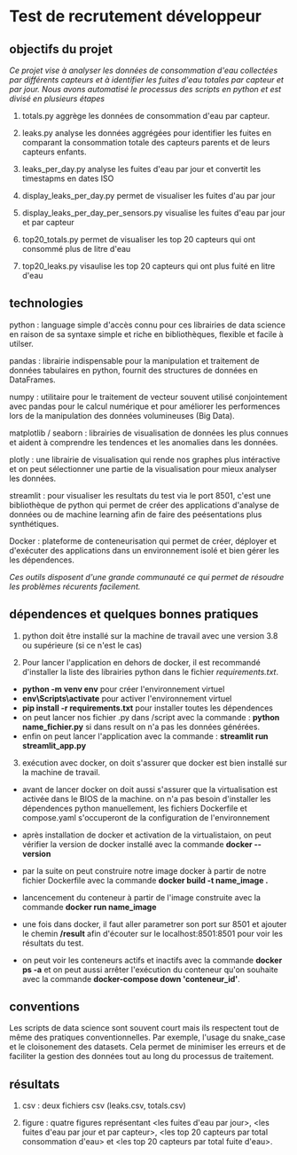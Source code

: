 # Test de recrutement développeur

## objectifs du projet
*Ce projet vise à analyser les données de consommation d'eau collectées par différents capteurs et à identifier les fuites d'eau totales par capteur et par jour.
Nous avons automatisé le processus des scripts en python et est divisé en plusieurs étapes*

1. totals.py aggrège les données de consommation d'eau par capteur.

2. leaks.py analyse les données aggrégées pour identifier les fuites en comparant la consommation totale des capteurs parents et de leurs capteurs enfants.

3. leaks_per_day.py analyse les fuites d'eau par jour et convertit les timestapms en dates ISO

4. display_leaks_per_day.py permet de visualiser les fuites d'au par jour

5. display_leaks_per_day_per_sensors.py visualise les fuites d'eau par jour et par capteur

6. top20_totals.py permet de visualiser les top 20 capteurs qui ont consommé plus de litre d'eau

7. top20_leaks.py visaulise les top 20 capteurs qui ont plus fuité en litre d'eau

## technologies
python : language simple d'accès connu pour ces librairies de data science en raison de sa syntaxe simple et riche en bibliothèques, flexible et facile à utilser. 

pandas : librairie indispensable pour la manipulation et traitement de données tabulaires en python, fournit des structures de données en DataFrames.

numpy : utilitaire pour le traitement de vecteur souvent utilisé conjointement avec pandas pour le calcul numérique et pour améliorer les performences lors de la manipulation des données volumineuses (Big Data).

matplotlib / seaborn : librairies de visualisation de données les plus connues et aident à comprendre les tendences et les anomalies dans les données.

plotly : une librairie de visualisation qui rende nos graphes plus intéractive et on peut sélectionner une partie de la visualisation pour mieux analyser les données. 

streamlit : pour visualiser les resultats du test via le port 8501, c'est une bibliothèque de python qui permet de créer des applications d'analyse de données ou de machine learning afin de faire des peésentations plus synthétiques.

Docker : plateforme de conteneurisation qui permet de créer, déployer et d'exécuter des applications dans un environnement isolé et bien gérer les les dépendences.
  
*Ces outils disposent d'une grande communauté ce qui permet de résoudre les problèmes récurents facilement.*

## dépendences et quelques bonnes pratiques

1. python doit être installé sur la machine de travail avec une version 3.8 ou supérieure (si ce n'est le cas)

2. Pour lancer l'application en dehors de docker, il est recommandé d'installer la liste des librairies python dans le fichier *requirements.txt*.
 * **python -m venv env** pour créer l'environnement virtuel
 * **env\Scripts\activate** pour activer l'environnement virtuel
 * **pip install -r requirements.txt** pour installer toutes les dépendences
 * on peut lancer nos fichier .py dans /script avec la commande : **python name_fichier.py** si dans result on n'a pas les données générées.
 * enfin on peut lancer l'application avec la commande : **streamlit run streamlit_app.py**

3. exécution avec docker, on doit s'assurer que docker est bien installé sur la machine de travail.

* avant de lancer docker on doit aussi s'assurer que la virtualisation est activée dans le BIOS de la machine.
on n'a pas besoin d'installer les dépendences python manuellement, les fichiers Dockerfile et compose.yaml s'occuperont de la configuration de l'environnement

* après installation de docker et activation de la virtualistaion, on peut vérifier la version de docker installé avec la commande **docker --version**

* par la suite on peut construire notre image docker à partir de notre fichier Dockerfile avec la commande **docker build -t name_image .**

* lancencement du conteneur à partir de l'image construite avec la commande **docker run name_image**

* une fois dans docker, il faut aller parametrer son port sur 8501 et ajouter le chemin **/result** afin d'écouter sur le localhost:8501:8501 pour voir les résultats du test.

* on peut voir les conteneurs actifs et inactifs avec la commande **docker ps -a** et on peut aussi arrêter l'exécution du conteneur qu'on souhaite avec la commande **docker-compose down 'conteneur_id'**.

## conventions

Les scripts de data science sont souvent court mais ils respectent tout de même des pratiques conventionnelles.
Par exemple, l'usage du snake_case et le cloisonement des datasets. Cela permet de minimiser les erreurs et de faciliter la gestion des données tout au long du processus de traitement.

## résultats

1. csv : deux fichiers csv (leaks.csv, totals.csv)

2. figure : quatre figures représentant <les fuites d'eau par jour>, <les fuites d'eau par jour et par capteur>, <les top 20 capteurs par total consommation d'eau> et <les top 20 capteurs par total fuite d'eau>.
